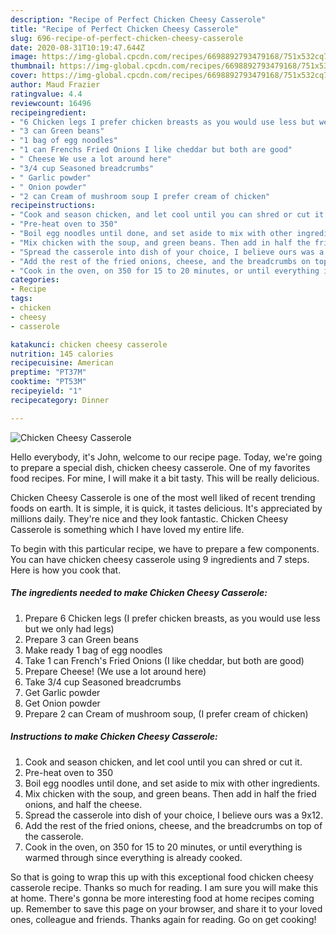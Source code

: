 ```yaml
---
description: "Recipe of Perfect Chicken Cheesy Casserole"
title: "Recipe of Perfect Chicken Cheesy Casserole"
slug: 696-recipe-of-perfect-chicken-cheesy-casserole
date: 2020-08-31T10:19:47.644Z
image: https://img-global.cpcdn.com/recipes/6698892793479168/751x532cq70/chicken-cheesy-casserole-recipe-main-photo.jpg
thumbnail: https://img-global.cpcdn.com/recipes/6698892793479168/751x532cq70/chicken-cheesy-casserole-recipe-main-photo.jpg
cover: https://img-global.cpcdn.com/recipes/6698892793479168/751x532cq70/chicken-cheesy-casserole-recipe-main-photo.jpg
author: Maud Frazier
ratingvalue: 4.4
reviewcount: 16496
recipeingredient:
- "6 Chicken legs I prefer chicken breasts as you would use less but we only had legs"
- "3 can Green beans"
- "1 bag of egg noodles"
- "1 can Frenchs Fried Onions I like cheddar but both are good"
- " Cheese We use a lot around here"
- "3/4 cup Seasoned breadcrumbs"
- " Garlic powder"
- " Onion powder"
- "2 can Cream of mushroom soup I prefer cream of chicken"
recipeinstructions:
- "Cook and season chicken, and let cool until you can shred or cut it."
- "Pre-heat oven to 350"
- "Boil egg noodles until done, and set aside to mix with other ingredients."
- "Mix chicken with the soup, and green beans. Then add in half the fried onions, and half the cheese."
- "Spread the casserole into dish of your choice, I believe ours was a 9x12."
- "Add the rest of the fried onions, cheese, and the breadcrumbs on top of the casserole."
- "Cook in the oven, on 350 for 15 to 20 minutes, or until everything is warmed through since everything is already cooked."
categories:
- Recipe
tags:
- chicken
- cheesy
- casserole

katakunci: chicken cheesy casserole 
nutrition: 145 calories
recipecuisine: American
preptime: "PT37M"
cooktime: "PT53M"
recipeyield: "1"
recipecategory: Dinner

---
```



![Chicken Cheesy Casserole](https://img-global.cpcdn.com/recipes/6698892793479168/751x532cq70/chicken-cheesy-casserole-recipe-main-photo.jpg)

Hello everybody, it's John, welcome to our recipe page. Today, we're going to prepare a special dish, chicken cheesy casserole. One of my favorites food recipes. For mine, I will make it a bit tasty. This will be really delicious.

Chicken Cheesy Casserole is one of the most well liked of recent trending foods on earth. It is simple, it is quick, it tastes delicious. It's appreciated by millions daily. They're nice and they look fantastic. Chicken Cheesy Casserole is something which I have loved my entire life.




To begin with this particular recipe, we have to prepare a few components. You can have chicken cheesy casserole using 9 ingredients and 7 steps. Here is how you cook that.

<!--inarticleads1-->

##### The ingredients needed to make Chicken Cheesy Casserole:

1. Prepare 6 Chicken legs (I prefer chicken breasts, as you would use less but we only had legs)
1. Prepare 3 can Green beans
1. Make ready 1 bag of egg noodles
1. Take 1 can French&#39;s Fried Onions (I like cheddar, but both are good)
1. Prepare  Cheese! (We use a lot around here)
1. Take 3/4 cup Seasoned breadcrumbs
1. Get  Garlic powder
1. Get  Onion powder
1. Prepare 2 can Cream of mushroom soup, (I prefer cream of chicken)




<!--inarticleads2-->

##### Instructions to make Chicken Cheesy Casserole:

1. Cook and season chicken, and let cool until you can shred or cut it.
1. Pre-heat oven to 350
1. Boil egg noodles until done, and set aside to mix with other ingredients.
1. Mix chicken with the soup, and green beans. Then add in half the fried onions, and half the cheese.
1. Spread the casserole into dish of your choice, I believe ours was a 9x12.
1. Add the rest of the fried onions, cheese, and the breadcrumbs on top of the casserole.
1. Cook in the oven, on 350 for 15 to 20 minutes, or until everything is warmed through since everything is already cooked.




So that is going to wrap this up with this exceptional food chicken cheesy casserole recipe. Thanks so much for reading. I am sure you will make this at home. There's gonna be more interesting food at home recipes coming up. Remember to save this page on your browser, and share it to your loved ones, colleague and friends. Thanks again for reading. Go on get cooking!
